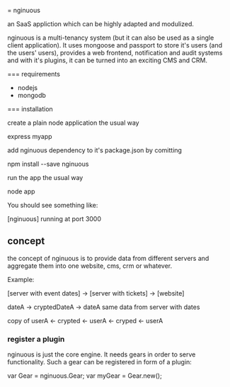 = nginuous

an SaaS appliction which can be highly adapted and modulized.

nginuous is a multi-tenancy system (but it can also be used as
a single client application). It uses mongoose and passport to
store it's users (and the users' users), provides a web frontend,
notification and audit systems and with it's plugins, it can be
turned into an exciting CMS and CRM.

=== requirements

* nodejs
* mongodb

=== installation

create a plain node application the usual way

  express myapp

add nginuous dependency to it's package.json by comitting

  npm install --save nginuous

run the app the usual way

  node app

You should see something like:

  [nginuous] running at port 3000

## concept

the concept of nginuous is to provide data from different servers and aggregate them
into one website, cms, crm or whatever.

Example:

[server with event dates]     ->    [server with tickets]    ->     [website]

dateA   <hashed> ->    cryptedDateA  ->   <dehashed> dateA         same data from server with dates

copy of userA   <-       crypted    <-      userA     <-     cryped   <-      userA


### register a plugin

nginuous is just the core engine. It needs gears in order to serve functionality. Such a gear
can be registered in form of a plugin:

  var Gear = nginuous.Gear;
  var myGear = Gear.new();
